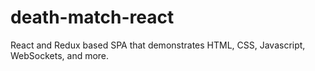 # death-match-react
React and Redux based SPA that demonstrates HTML, CSS, Javascript, WebSockets, and more.
